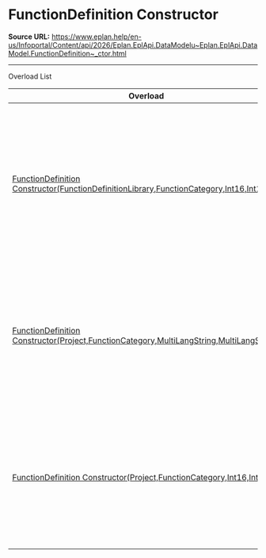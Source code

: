 # FunctionDefinition Constructor

**Source URL:** https://www.eplan.help/en-us/Infoportal/Content/api/2026/Eplan.EplApi.DataModelu~Eplan.EplApi.DataModel.FunctionDefinition~_ctor.html

---

Overload List

| Overload | Description |
| --- | --- |
| [FunctionDefinition Constructor(FunctionDefinitionLibrary,FunctionCategory,Int16,Int16)](topic209.html) | Constructs and initializes a FunctionDefinition object with the specified function's category, group and ID. Note: The specified function definition must exist in the function definitions library passed by the funcDefLibrary parameter |
| [FunctionDefinition Constructor(Project,FunctionCategory,MultiLangString,MultiLangString)](topic210.html) | Constructs and initializes a FunctionDefinition object with the specified function's category, group and ID. Note: The specified function definition must exist in the project's standard function definitions library |
| [FunctionDefinition Constructor(Project,FunctionCategory,Int16,Int16)](Eplan.EplApi.DataModelu~Eplan.EplApi.DataModel.FunctionDefinition~_ctor(Project,FunctionCategory,Int16,Int16).html) | Constructs and initializes a FunctionDefinition object with the specified function's category, group and ID. Note: The specified function definition must exist in the project's standard function definitions library |
